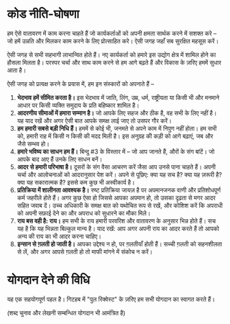 ﻿---
permalink: /ln/hindi
---
कोड नीति-घोषणा
========

हम ऐसे वातावरण में काम करना चाहते हैं जो कार्यकर्ताओं को अपनी क्षमता सार्थक करने में सशक्त करे – जो हमें उन्नति और मिलकर काम करने के लिए प्रोत्साहित करे। ऐसी जगह जहाँ सब सुरक्षित महसूस करें।

ऐसी जगह से सभी सहभागी लाभान्वित होते हैं। नए कार्यकर्ता को हमारे इस उद्योग क्षेत्र में शामिल होने का हौसला मिलता है। परस्पर चर्चा और साथ काम करने से हम आगे बढ़ते हैं और विकास के ज़रिए हममें सुधार आता है।

ऐसी जगह को प्रत्यक्ष करने के प्रयास में, हम इन संस्कारों को अपनाते हैं –

1. **भेदभाव हमें सीमित करता है।** इस भेदभाव में जाति, लिंग, उम्र, धर्म, राष्ट्रीयता या किसी भी और मनमाने आधार पर किसी व्यक्ति समुदाय के प्रति बहिष्कार शामिल है।
2. **आदरणीय सीमाओं में हमारा सम्मान है।** जो आपके लिए सहज और ठीक है, वह सभी के लिए नहीं है। यह याद रखें और अगर ऐसी बात आपके समक्ष लाई जाए तो उसपर गौर करें।
3. **हम हमारी सबसे बड़ी निधि हैं।** हममें से कोई भी, जनमते से अपने काम में निपुण नहीं होता। हम सभी को, हमारी राह में किसी न किसी की मदद मिली है। इस अनुग्रह की कड़ी को आगे बढ़ाएं, जब और जैसे सम्भव हो।
4. **हमारे भविष्य का साधन हम हैं।** बिन्दु  #3 के विस्तार में – जो आप जानते हैं, औरों के संग बांटें। जो आपके बाद आए हैं उनके लिए साधन बनें।
5. **आदर से हमारी परिभाषा है।** दूसरों के संग वैसा आचरण करें जैसा आप उनसे पाना चाहते हैं। अपनी चर्चा और आलोचनाओं को आदरानुसार पेश करें। अपने से पूछिए: क्या यह सच है? क्या यह ज़रूरी है? क्या यह सकारात्मक है? इससे कम कुछ भी अस्वीकार्य है।
6. **प्रतिक्रिया में शालीनता आवश्यक है।** रुष्ट प्रतिक्रिया जायज़ है पर अपमानजनक वाणी और प्रतिशोधपूर्ण कर्म जहरीले होते हैं। अगर कुछ ऐसा हो जिससे आपका अपमान हो, तो उसका दृढ़ता से मगर आदर सहित जवाब दें। उच्च अधिकारी के समक्ष बात को यथोचित रूप से रखें, और कोशिश करें कि अपराधी को अपनी सफ़ाई देने का और अपराध को सुधारने का मौका मिले।
7. **राय बस वही है: राय।** हम सभी के राय हमारी परवरिश और वातावरण के अनुसार भिन्न होते हैं। सच यह है कि यह भिन्नता बिल्कुल मान्य है। याद रखें: आप अगर अपनी राय का आदर करते हैं तो आपको अन्य की राय का भी आदर करना चाहिए।
8. **इन्सान से ग़लती हो जाती है।** आपका उद्देश्य न हो, पर ग़लतीयाँ होती हैं। सच्ची ग़लती को सहनशीलता से लें, और अगर आपसे ग़लती हो तो माफी मांगने में संकोच न करें।

योगदान देने की विधि
===========

यह एक सहयोगपूर्ण पहल है। गिटहब में "पुल रिक्वेस्ट" के ज़रिए हम सभी योगदान का स्वागत करते हैं।

(शब्द चुनाव और लेखनी सम्बन्धित योगदान भी आमंत्रित है)